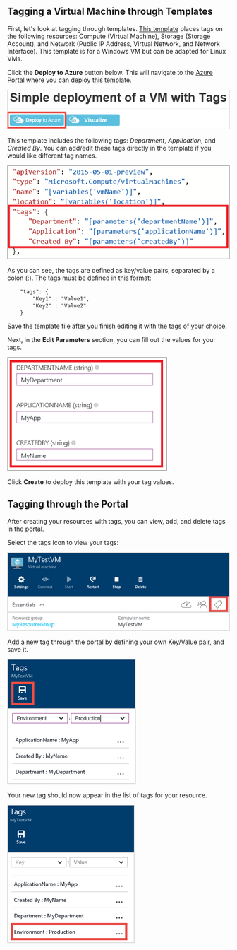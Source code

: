 ## Tagging a Virtual Machine through Templates
First, let's look at tagging through templates. [This template](https://github.com/Azure/azure-quickstart-templates/tree/master/101-vm-tags) places tags on the following resources: Compute (Virtual Machine), Storage (Storage Account), and Network (Public IP Address, Virtual Network, and Network Interface). This template is for a Windows VM but can be adapted for Linux VMs.

Click the **Deploy to Azure** button below. This will navigate to the [Azure Portal](https://portal.azure.cn/) where you can deploy this template.

[![Simple deployment with Tags](./media/virtual-machines-common-tag/deploy-to-azure-tags.png)](https://portal.azure.cn/#create/Microsoft.Template/uri/https%3A%2F%2Fraw.githubusercontent.com%2FAzure%2Fazure-quickstart-templates%2Fmaster%2F101-vm-tags%2Fazuredeploy.json)

This template includes the following tags: *Department*, *Application*, and *Created By*. You can add/edit these tags directly in the template if you would like different tag names.

![Azure tags in a template](./media/virtual-machines-common-tag/azure-tags-in-a-template.png)

As you can see, the tags are defined as key/value pairs, separated by a colon (:). The tags must be defined in this format:

        "tags": {
            "Key1" : "Value1",
            "Key2" : "Value2"
        }

Save the template file after you finish editing it with the tags of your choice.

Next, in the **Edit Parameters** section, you can fill out the values for your tags.

![Edit Tags in Azure Portal](./media/virtual-machines-common-tag/edit-tags-in-azure-portal.png)

Click **Create** to deploy this template with your tag values.

## Tagging through the Portal
After creating your resources with tags, you can view, add, and delete tags in the portal.

Select the tags icon to view your tags:

![Tags icon in Azure Portal](./media/virtual-machines-common-tag/azure-portal-tags-icon.png)

Add a new tag through the portal by defining your own Key/Value pair, and save it.

![Add new Tag in Azure Portal](./media/virtual-machines-common-tag/azure-portal-add-new-tag.png)

Your new tag should now appear in the list of tags for your resource.

![New Tag saved in Azure Portal](./media/virtual-machines-common-tag/azure-portal-saved-new-tag.png)